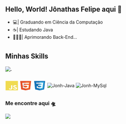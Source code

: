 ## Hello, World! Jônathas Felipe aqui 👋
* 💻| Graduando em Ciência da Computação
* ☕| Estudando Java
* 👨🏽‍💻| Aprimorando Back-End...
#

## Minhas Skills
<a href="https://github.com/JonhSouza/github">
  <img align="center" alter height= "180"src="https://github-readme-stats.vercel.app/api?username=JonhSouza&show_icons=true&theme=radical" />
  <img align="center" alt height= "180"src="https://github-readme-stats.vercel.app/api/top-langs/?username=JonhSouza&layout=compact" />
  
 </a>
<div>

##

<a>
  <img align="center" alt="Jonh-Js" height="30" width="40" src="https://raw.githubusercontent.com/devicons/devicon/master/icons/javascript/javascript-plain.svg"/>
  <img align="center" alt="Jonh-HTML" height="30" width="40" src="https://raw.githubusercontent.com/devicons/devicon/master/icons/html5/html5-original.svg"/>
  <img align="center" alt="Jonh-CSS" height="30" width="40" src="https://raw.githubusercontent.com/devicons/devicon/master/icons/css3/css3-original.svg"/>
  <img align="center" alt="Jonh-Java" height="30" width="40" src="https://cdn-icons-png.flaticon.com/512/226/226777.png"/>
  <img align="center" alt="Jonh-MySql" height="30" width="40" src="https://cdn-icons-png.flaticon.com/512/5968/5968313.png"/></a>

</div>

##

###  Me encontre aqui 🛸

<div> 
  <a href="linkedin.com/in/jônathas-felipe-a36526266" target="_blank"><img src="https://img.shields.io/badge/-LinkedIn-%230077B5?style=for-the-badge&logo=linkedin&logoColor=white" target="_blank"></a> 
  
</div>

